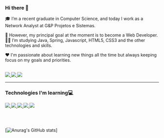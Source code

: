 ### Hi there 👋

🎓 I’m a recent graduate in Computer Science, and today I work as a Network Analyst at G&P Projetos e Sistemas.<br>

🎯 However, my principal goal at the moment is to become a Web Developer. 👨‍💻 I’m studying Java, Spring, Javascript, HTML5, CSS3 and the other technologies and skills.<br>

❤️ I'm passionate about learning new things all the time but always keeping focus on my goals and priorities.<br><br>

<a href="https://www.linkedin.com/in/emersoncmorais" target="_blank">
   <img src="https://img.shields.io/badge/emersoncmorais-0077B5?style=for-the-badge&logo=linkedin&logoColor=white"/>
</a>

<a href="https://twitter.com/EmersonCMorais" target="_blank">
   <img src="https://img.shields.io/badge/@EmersonCMorais-1DA1F2?style=for-the-badge&logo=twitter&logoColor=white"/>
</a>
<a href="#" target="_blank">
   <img src="https://img.shields.io/badge/emersonmorais381@gmail.com-D14836?style=for-the-badge&logo=gmail&logoColor=white"/>
</a>
<hr>

### Technologies I'm learning💻 


<a href="#">
  <img src="https://img.shields.io/badge/Java-ED8B00?style=for-the-badge&logo=java&logoColor=white"/>
</a>
<a href="#">
  <img src="https://img.shields.io/badge/Spring-6DB33F?style=for-the-badge&logo=spring&logoColor=white"/>
</a>
<a href="#" >
  <img src="https://img.shields.io/badge/JavaScript-F7DF1E?style=for-the-badge&logo=javascript&logoColor=black"/>
</a>
<a href="#">
  <img src="https://img.shields.io/badge/HTML5-E34F26?style=for-the-badge&logo=html5&logoColor=white"/>
</a>
<a href="#">
   <img margin="10px" src="https://img.shields.io/badge/CSS-239120?&style=for-the-badge&logo=css3&logoColor=white"/>
</a>
                                                                                          
<br/> <br/>                                                                                                      

[![Anurag's GitHub stats](https://github-readme-stats.vercel.app/api?username=emersonMorais&hide=stars&show_icons=true&theme=radical)]
                                                                                                    
                                                                                                      
                                                                                                      
                                                                                                      
                                                                                                      
                                                                                                      
                                                                                                      
